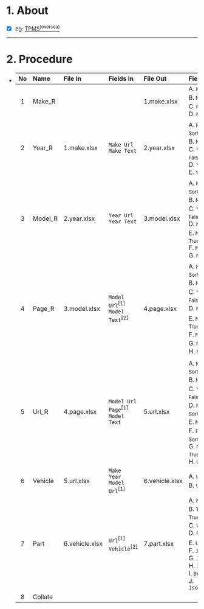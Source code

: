 # 1. About

- [x] eg: [TPMS<sup>[oversea]</sup>](https://www.tpms.com/TPMS-Sensors-by-Make-s/1.htm)

- - -

# 2. Procedure

- |No|Name|File In|Fields In|File Out|Fields Out|
  |:-:|:-|:-|:-|:-|:-|
  |1|Make_R|||1.make.xlsx|A. `Make No`<sub>[int]</sub><br />B. `Make`<sub>[Sort: True]</sub><br />C. `Make Text`<br />D. `Make Url`|
  |2|Year_R|1.make.xlsx|`Make Url`<br />`Make Text`|2.year.xlsx|A. `Make No`<sup>\*</sup><sub>[int、Sort: True]</sub><br />B. `Make`<sup>\*</sup><br />C. `Year`<sub>[int、Sort: False]</sub><br />D. `Year Text`<br />E. `Year Url`|
  |3|Model_R|2.year.xlsx|`Year Url`<br />`Year Text`|3.model.xlsx|A. `Make No`<sup>\*</sup><sub>[int、Sort: True]</sub><br />B. `Make`<sup>\*</sup><br />C. `Year`<sup>\*</sup><sub>[int、Sort: False]</sub><br />D. `Model No`<sub>[int]</sub><br />E. `Model`<sub>[Sort: True]</sub><br />F. `Model Text`<br />G. `Model Url`|
  |4|Page_R|3.model.xlsx|`Model Url`<sup>[1]</sup><br />`Model Text`<sup>[2]</sup>|4.page.xlsx|A. `Make No`<sup>\*</sup><sub>[int、Sort: True]</sub><br />B. `Make`<sup>\*</sup><br />C. `Year`<sup>\*</sup><sub>[int、Sort: False]</sub><br />D. `Model No`<sup>\*</sup><sub>[int]</sub><br />E. `Model`<sup>\*</sup><sub>[Sort: True]</sub><br />F. `Model Text`<sup>[2]</sup><br />G. `Model Url`<sup>[1]</sup><br />H. `Page`<sub>[int]</sub>|
  |5|Url_R|4.page.xlsx|`Model Url`<br />`Page`<sup>[1]</sup><br />`Model Text`|5.url.xlsx|A. `Make No`<sup>\*</sup><sub>[int、Sort: True]</sub><br />B. `Make`<sup>\*</sup><br />C. `Year`<sup>\*</sup><sub>[int、Sort: False]</sub><br />D. `Model No`<sup>\*</sup><sub>[int、Sort: True]</sub><br />E. `Model`<sup>\*</sup><br />F. `Page`<sup>[1]</sup><sub>[int、Sort: True]</sub><br />G. `No`<sub>[int、Sort: True]</sub><br />H. `Url`|
  |6|Vehicle|5.url.xlsx|`Make`<br />`Year`<br />`Model`<br />`Url`<sup>[1]</sup>|6.vehicle.xlsx|A. `Url`<sub>[Sort: True]</sub><br />B. `Vehicle`|
  |7|Part|6.vehicle.xlsx|`Url`<sup>[1]</sup><br />`Vehicle`<sup>[2]</sup>|7.part.xlsx|A. `No`<sub>[int]</sub><br />B. `Title`<sub>[Sort: True]</sub><br />C. `Vehicle`<sup>[2]</sup><br />D. `Picture`<sub>[null]</sub><br />E. `Url`<sup>[1]</sup><br />F. `Json_Src`<br />G. `Json_Price`<br />H. `Json_Info`<br />I. `Description`<br />J. `Json_Description`|
  |8|Collate|||||
